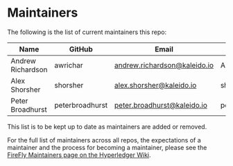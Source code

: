 # Maintainers

The following is the list of current maintainers this repo:

| Name              | GitHub          | Email                        | LFID              |
| ----------------- | --------------- | ---------------------------- | ----------------- |
| Andrew Richardson | awrichar        | andrew.richardson@kaleido.io | Andrew.Richardson |
| Alex Shorsher     | shorsher        | alex.shorsher@kaleido.io     | shorsher          |
| Peter Broadhurst  | peterbroadhurst | peter.broadhurst@kaleido.io  | peterbroadhurst   |

This list is to be kept up to date as maintainers are added or removed.

For the full list of maintainers across all repos, the expectations of a maintainer and the process for becoming a maintainer, please see the [FireFly Maintainers page on the Hyperledger Wiki](https://wiki.hyperledger.org/display/FIR/Maintainers).
